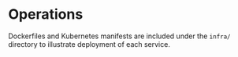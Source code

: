 # Operations

Dockerfiles and Kubernetes manifests are included under the `infra/` directory to illustrate deployment of each service.
